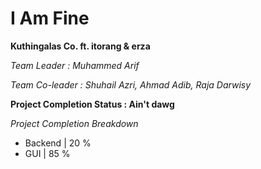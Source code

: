 # I Am Fine

**Kuthingalas Co. ft. itorang & erza** 

*Team Leader : Muhammed Arif*

*Team Co-leader : Shuhail Azri, Ahmad Adib, Raja Darwisy*

**Project Completion Status : Ain't dawg**

*Project Completion Breakdown*

- Backend | 20 %
- GUI | 85 %
